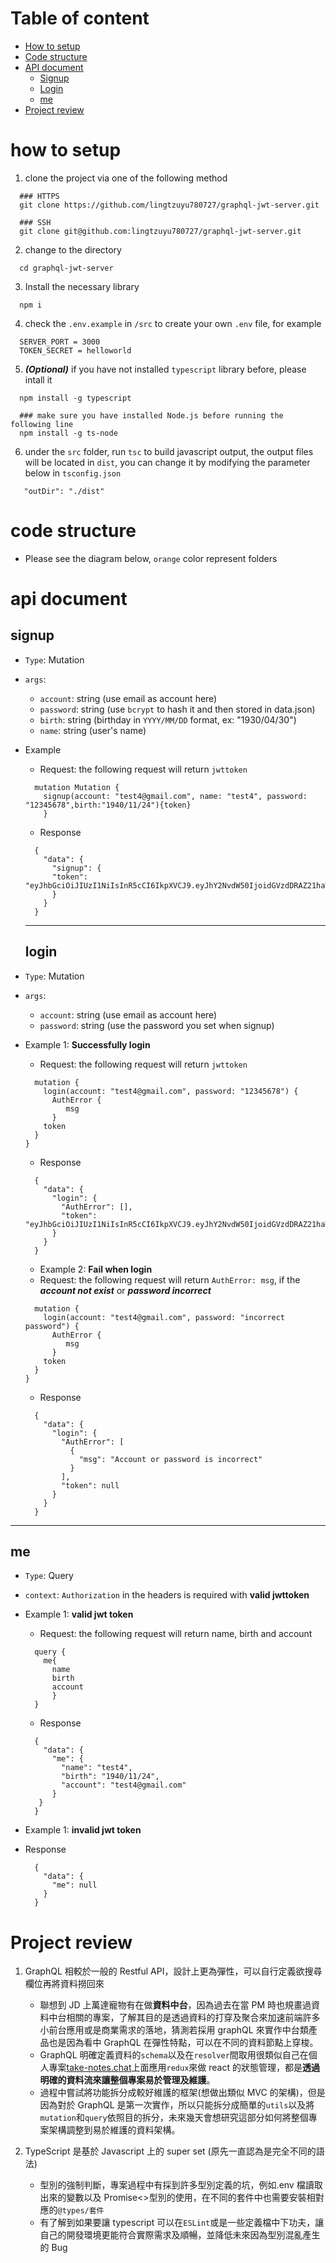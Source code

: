 # Table of content

- [How to setup](#how-to-setup)
- [Code structure](#code-strucutre)
- [API document](#api-document)
  - [Signup](#signup)
  - [Login](#login)
  - [me](#me)
- [Project review](#project-review)

# how to setup

1. clone the project via one of the following method

```
  ### HTTPS
  git clone https://github.com/lingtzuyu780727/graphql-jwt-server.git

  ### SSH
  git clone git@github.com:lingtzuyu780727/graphql-jwt-server.git

```

2. change to the directory

```
  cd graphql-jwt-server
```

3. Install the necessary library

```
  npm i
```

4. check the `.env.example` in `/src` to create your own `.env` file, for example

```
  SERVER_PORT = 3000
  TOKEN_SECRET = helloworld
```

5. **_(Optional)_** if you have not installed `typescript` library before, please intall it

```
  npm install -g typescript

  ### make sure you have installed Node.js before running the following line
  npm install -g ts-node
```

6. under the `src` folder, run `tsc` to build javascript output, the output files will be located in `dist`, you can change it by modifying the parameter below in `tsconfig.json`

```
   "outDir": "./dist"
```

# code structure

- Please see the diagram below, `orange` color represent folders

# api document

## signup

- `Type`: Mutation
- `args`:
  - `account`: string (use email as account here)
  - `password`: string (use `bcrypt` to hash it and then stored in data.json)
  - `birth`: string (birthday in `YYYY/MM/DD` format, ex: "1930/04/30")
  - `name`: string (user's name)
- Example

  - Request: the following request will return `jwttoken`

  ```
    mutation Mutation {
      signup(account: "test4@gmail.com", name: "test4", password: "12345678",birth:"1940/11/24"){token}
      }
  ```

  - Response

  ```
    {
      "data": {
        "signup": {
        "token": "eyJhbGciOiJIUzI1NiIsInR5cCI6IkpXVCJ9.eyJhY2NvdW50IjoidGVzdDRAZ21haWwuY29tIiwiaWF0IjoxNjc1Njk0NDkzLCJleHAiOjE2NzkyOTQ0OTN9.oknqFmyrznJsBXVexnpYC7S858DXeT14KiuaAybqx0E"
        }
      }
    }
  ```

  ***

  ## login

- `Type`: Mutation

- `args`:
  - `account`: string (use email as account here)
  - `password`: string (use the password you set when signup)
- Example 1: **Successfully login**

  - Request: the following request will return `jwttoken`

  ```
    mutation {
      login(account: "test4@gmail.com", password: "12345678") {
        AuthError {
           msg
        }
      token
    }
  }
  ```

  - Response

  ```
    {
      "data": {
        "login": {
          "AuthError": [],
          "token": "eyJhbGciOiJIUzI1NiIsInR5cCI6IkpXVCJ9.eyJhY2NvdW50IjoidGVzdDRAZ21haWwuY29tIiwiaWF0IjoxNjc1Njk2NzMxLCJleHAiOjE2NzkyOTY3MzF9.gyv_-7ztxvxVWJl3cLgWkMUpQCAz5d4Sx9f02cDmPIc"
        }
      }
    }
  ```

  - Example 2: **Fail when login**
  - Request: the following request will return `AuthError: msg`, if the **_account not exist_** or **_password incorrect_**

  ```
    mutation {
      login(account: "test4@gmail.com", password: "incorrect password") {
        AuthError {
           msg
        }
      token
    }
  }
  ```

  - Response

  ```
    {
      "data": {
        "login": {
          "AuthError": [
            {
              "msg": "Account or password is incorrect"
            }
          ],
          "token": null
        }
      }
    }
  ```

---

## me

- `Type`: Query

- `context`: `Authorization` in the headers is required with **valid jwttoken**
- Example 1: **valid jwt token**

  - Request: the following request will return name, birth and account

  ```
    query {
      me{
        name
        birth
        account
        }
    }
  ```

  - Response

  ```
    {
      "data": {
        "me": {
          "name": "test4",
          "birth": "1940/11/24",
          "account": "test4@gmail.com"
        }
     }
    }
  ```

- Example 1: **invalid jwt token**

- Response

  ```
    {
      "data": {
        "me": null
      }
    }
  ```

# Project review

1. GraphQL 相較於一般的 Restful API，設計上更為彈性，可以自行定義欲搜尋欄位再將資料撈回來

   - 聯想到 JD 上萬達寵物有在做**資料中台**，因為過去在當 PM 時也規畫過資料中台相關的專案，了解其目的是透過資料的打穿及聚合來加速前端許多小前台應用或是商業需求的落地，猜測若採用 graphQL 來實作中台類產品也是因為看中 GraphQL 在彈性特點，可以在不同的資料節點上穿梭。
   - GraphQL 明確定義資料的`schema`以及在`resolver`間取用很類似自己在個人專案[take-notes.chat](https://github.com/lingtzuyu780727/o-chat-hub)上面應用`redux`來做 react 的狀態管理，都是**透過明確的資料流來讓整個專案易於管理及維護**。
   - 過程中嘗試將功能拆分成較好維護的框架(想做出類似 MVC 的架構)，但是因為對於 GraphQL 是第一次實作，所以只能拆分成簡單的`utils`以及將`mutation`和`query`依照目的拆分，未來幾天會想研究這部分如何將整個專案架構調整到易於維護的資料架構。

2. TypeScript 是基於 Javascript 上的 super set (原先一直認為是完全不同的語法)
   - 型別的強制判斷，專案過程中有採到許多型別定義的坑，例如.env 檔讀取出來的變數以及 Promise<>型別的使用，在不同的套件中也需要安裝相對應的`@types/套件`
   - 有了解到如果要讓 typescript 可以在`ESLint`或是一些定義檔中下功夫，讓自己的開發環境更能符合實際需求及順暢，並降低未來因為型別混亂產生的 Bug
